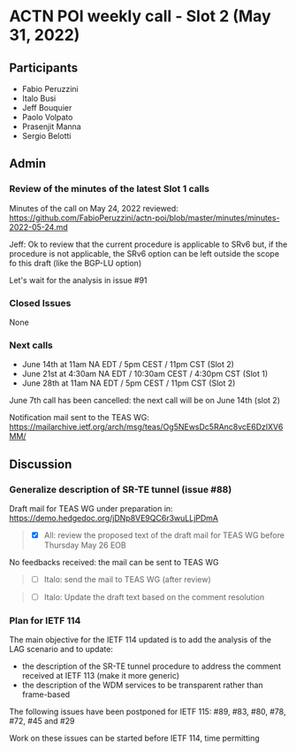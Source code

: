# ACTN POI weekly call - Slot 2 (May 31, 2022)

## Participants
- Fabio Peruzzini
- Italo Busi
- Jeff Bouquier
- Paolo Volpato
- Prasenjit Manna
- Sergio Belotti

## Admin

### Review of the minutes of the latest Slot 1 calls

Minutes of the call on May 24, 2022 reviewed: https://github.com/FabioPeruzzini/actn-poi/blob/master/minutes/minutes-2022-05-24.md

Jeff: Ok to review that the current procedure is applicable to SRv6 but, if the procedure is not applicable, the SRv6 option can be left outside the scope fo this draft (like the BGP-LU option)

Let's wait for the analysis in issue #91

### Closed Issues

None

### Next calls

- June 14th at 11am NA EDT / 5pm CEST / 11pm CST (Slot 2)
- June 21st at 4:30am NA EDT / 10:30am CEST / 4:30pm CST (Slot 1)
- June 28th at 11am NA EDT / 5pm CEST / 11pm CST (Slot 2)

June 7th call has been cancelled: the next call will be on June 14th (slot 2)

Notification mail sent to the TEAS WG: https://mailarchive.ietf.org/arch/msg/teas/Og5NEwsDc5RAnc8vcE6DzlXV6MM/

## Discussion

### Generalize description of SR-TE tunnel (issue #88)

Draft mail for TEAS WG under preparation in: https://demo.hedgedoc.org/jDNp8VE9QC6r3wuLLjPDmA

> - [x] All: review the proposed text of the draft mail for TEAS WG before Thursday May 26 EOB

No feedbacks received: the mail can be sent to TEAS WG

> - [ ] Italo: send the mail to TEAS WG (after review)

> - [ ] Italo: Update the draft text based on the comment resolution

### Plan for IETF 114

The main objective for the IETF 114 updated is to add the analysis of the LAG scenario and to update:
- the description of the SR-TE tunnel procedure to address the comment received at IETF 113 (make it more generic)
- the description of the WDM services to be transparent rather than frame-based

The following issues have been postponed for IETF 115: #89, #83, #80, #78, #72, #45 and #29

Work on these issues can be started before IETF 114, time permitting
